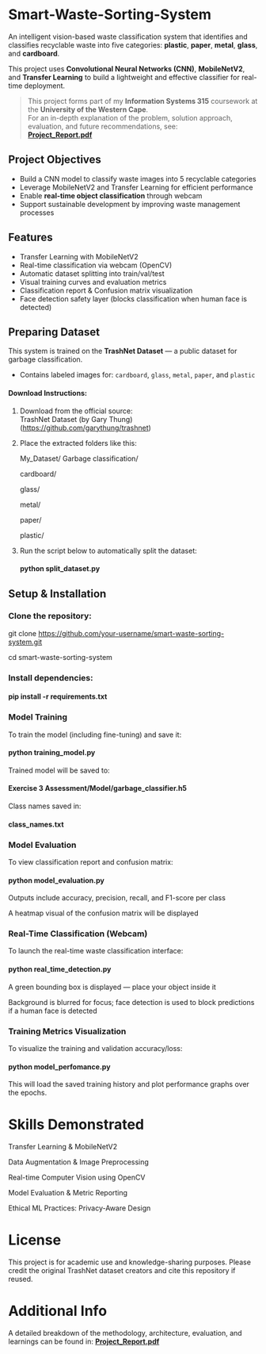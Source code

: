 # Smart-Waste-Sorting-System

An intelligent vision-based waste classification system that identifies and classifies recyclable waste into five categories: **plastic**, **paper**, **metal**, **glass**, and **cardboard**.  

This project uses **Convolutional Neural Networks (CNN)**, **MobileNetV2**, and **Transfer Learning** to build a lightweight and effective classifier for real-time deployment.

> This project forms part of my **Information Systems 315** coursework at the **University of the Western Cape**.  
> For an in-depth explanation of the problem, solution approach, evaluation, and future recommendations, see:  
 **[Project_Report.pdf](./Project_Report.pdf)**


##  Project Objectives

- Build a CNN model to classify waste images into 5 recyclable categories
- Leverage MobileNetV2 and Transfer Learning for efficient performance
- Enable **real-time object classification** through webcam
- Support sustainable development by improving waste management processes


##  Features

-  Transfer Learning with MobileNetV2
-  Real-time classification via webcam (OpenCV)
-  Automatic dataset splitting into train/val/test
-  Visual training curves and evaluation metrics
-  Classification report & Confusion matrix visualization
-  Face detection safety layer (blocks classification when human face is detected)



## Preparing Dataset

This system is trained on the **TrashNet Dataset** — a public dataset for garbage classification.

-  Contains labeled images for: `cardboard`, `glass`, `metal`, `paper`, and `plastic`

#### Download Instructions:

1. Download from the official source:  
   TrashNet Dataset (by Gary Thung) (https://github.com/garythung/trashnet)

2. Place the extracted folders like this:

   My_Dataset/
   Garbage classification/
   
   cardboard/
   
   glass/
   
   metal/
   
   paper/
   
   plastic/


3. Run the script below to automatically split the dataset:

   #### python split_dataset.py

## Setup & Installation

### Clone the repository:

git clone https://github.com/your-username/smart-waste-sorting-system.git

cd smart-waste-sorting-system

### Install dependencies:

#### pip install -r requirements.txt

### Model Training
To train the model (including fine-tuning) and save it:

#### python training_model.py

Trained model will be saved to:
#### Exercise 3 Assessment/Model/garbage_classifier.h5

Class names saved in:
#### class_names.txt

### Model Evaluation
To view classification report and confusion matrix:

#### python model_evaluation.py

Outputs include accuracy, precision, recall, and F1-score per class

A heatmap visual of the confusion matrix will be displayed

### Real-Time Classification (Webcam)
To launch the real-time waste classification interface:

#### python real_time_detection.py

A green bounding box is displayed — place your object inside it

Background is blurred for focus; face detection is used to block predictions if a human face is detected

### Training Metrics Visualization
To visualize the training and validation accuracy/loss:

#### python model_perfomance.py

This will load the saved training history and plot performance graphs over the epochs.

# Skills Demonstrated
 Transfer Learning & MobileNetV2

 Data Augmentation & Image Preprocessing

 Real-time Computer Vision using OpenCV

 Model Evaluation & Metric Reporting

 Ethical ML Practices: Privacy-Aware Design

# License
This project is for academic use and knowledge-sharing purposes.
Please credit the original TrashNet dataset creators and cite this repository if reused.

# Additional Info
A detailed breakdown of the methodology, architecture, evaluation, and learnings can be found in:
  **[Project_Report.pdf](./Project_Report.pdf)**
